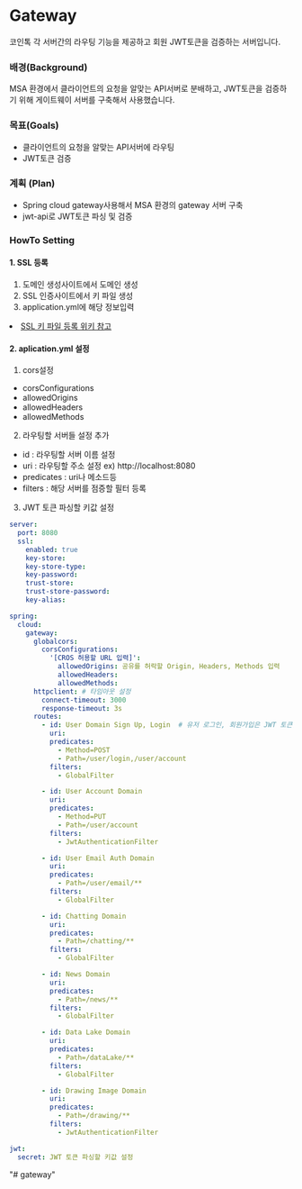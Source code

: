 # Gateway

코인톡 각 서버간의 라우팅 기능을 제공하고 회원 JWT토큰을 검증하는 서버입니다.

### 배경(Background)

MSA 환경에서 클라이언트의 요청을 알맞는 API서버로 분배하고, JWT토큰을 검증하기 위해 게이트웨이 서버를 구축해서 사용했습니다.

### 목표(Goals)

* 클라이언트의 요청을 알맞는 API서버에 라우팅
* JWT토큰 검증

### 계획 (Plan)
* Spring cloud gateway사용해서 MSA 환경의 gateway 서버 구축
* jwt-api로 JWT토큰 파싱 및 검증

### HowTo Setting


#### 1. SSL 등록
1. 도메인 생성사이트에서 도메인 생성
2. SSL 인증사이트에서 키 파일 생성 
3. application.yml에 해당 정보입력
<li><a href="https://docs.google.com/document/d/1DSh2ryiDK4dcjHXDzTeHhQnvRj3HN2NZiw4jsY4n90c/edit#">SSL 키 파일 등록 위키 참고</a></li>

#### 2. aplication.yml 설정
1. cors설정
- corsConfigurations
- allowedOrigins
- allowedHeaders
- allowedMethods

2. 라우팅할 서버들 설정 추가
- id : 라우팅할 서버 이름 설정
- uri : 라우팅할 주소 설정 ex) http://localhost:8080
- predicates : uri나 메소드등 
- filters : 해당 서버를 점증할 필터 등록

3. JWT 토큰 파싱할 키값 설정


```yml
server:
  port: 8080
  ssl:
    enabled: true
    key-store: 
    key-store-type: 
    key-password: 
    trust-store: 
    trust-store-password: 
    key-alias: 

spring:
  cloud:
    gateway:
      globalcors:
        corsConfigurations:
          '[CROS 허용할 URL 입력]':
            allowedOrigins: 공유를 허락할 Origin, Headers, Methods 입력
            allowedHeaders: 
            allowedMethods: 
      httpclient: # 타임아웃 설정
        connect-timeout: 3000
        response-timeout: 3s
      routes:
        - id: User Domain Sign Up, Login  # 유저 로그인, 회원가입은 JWT 토큰 인증과정 없음.
          uri: 
          predicates:
            - Method=POST
            - Path=/user/login,/user/account
          filters:
            - GlobalFilter

        - id: User Account Domain
          uri: 
          predicates:
            - Method=PUT
            - Path=/user/account
          filters:
            - JwtAuthenticationFilter

        - id: User Email Auth Domain
          uri: 
          predicates:
            - Path=/user/email/**
          filters:
            - GlobalFilter

        - id: Chatting Domain
          uri: 
          predicates:
            - Path=/chatting/**
          filters:
            - GlobalFilter

        - id: News Domain
          uri: 
          predicates:
            - Path=/news/**
          filters:
            - GlobalFilter

        - id: Data Lake Domain
          uri: 
          predicates:
            - Path=/dataLake/**
          filters:
            - GlobalFilter

        - id: Drawing Image Domain
          uri: 
          predicates:
            - Path=/drawing/**
          filters:
            - JwtAuthenticationFilter

jwt:
  secret: JWT 토큰 파싱할 키값 설정

```



"# gateway" 
